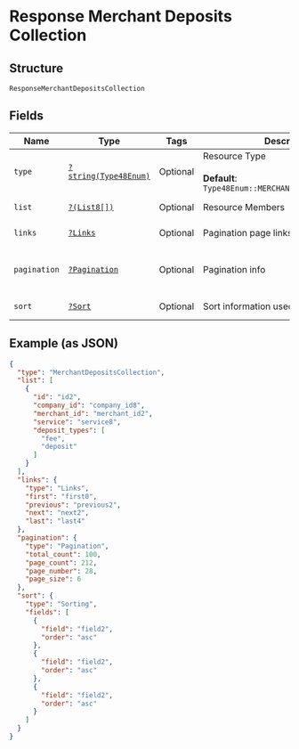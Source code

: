 
# Response Merchant Deposits Collection

## Structure

`ResponseMerchantDepositsCollection`

## Fields

| Name | Type | Tags | Description | Getter | Setter |
|  --- | --- | --- | --- | --- | --- |
| `type` | [`?string(Type48Enum)`](../../doc/models/type-48-enum.md) | Optional | Resource Type<br><br>**Default**: `Type48Enum::MERCHANTDEPOSITSCOLLECTION` | getType(): ?string | setType(?string type): void |
| `list` | [`?(List8[])`](../../doc/models/list-8.md) | Optional | Resource Members | getList(): ?array | setList(?array list): void |
| `links` | [`?Links`](../../doc/models/links.md) | Optional | Pagination page links | getLinks(): ?Links | setLinks(?Links links): void |
| `pagination` | [`?Pagination`](../../doc/models/pagination.md) | Optional | Pagination info | getPagination(): ?Pagination | setPagination(?Pagination pagination): void |
| `sort` | [`?Sort`](../../doc/models/sort.md) | Optional | Sort information used on the results | getSort(): ?Sort | setSort(?Sort sort): void |

## Example (as JSON)

```json
{
  "type": "MerchantDepositsCollection",
  "list": [
    {
      "id": "id2",
      "company_id": "company_id8",
      "merchant_id": "merchant_id2",
      "service": "service8",
      "deposit_types": [
        "fee",
        "deposit"
      ]
    }
  ],
  "links": {
    "type": "Links",
    "first": "first0",
    "previous": "previous2",
    "next": "next2",
    "last": "last4"
  },
  "pagination": {
    "type": "Pagination",
    "total_count": 100,
    "page_count": 212,
    "page_number": 28,
    "page_size": 6
  },
  "sort": {
    "type": "Sorting",
    "fields": [
      {
        "field": "field2",
        "order": "asc"
      },
      {
        "field": "field2",
        "order": "asc"
      },
      {
        "field": "field2",
        "order": "asc"
      }
    ]
  }
}
```


